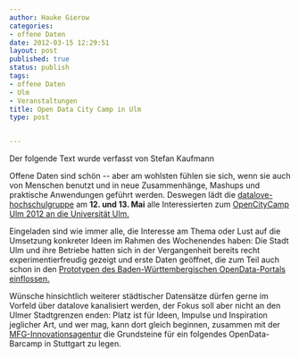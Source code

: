 ```yaml
---
author: Hauke Gierow
categories:
- offene Daten
date: 2012-03-15 12:29:51
layout: post
published: true
status: publish
tags:
- offene Daten
- Ulm
- Veranstaltungen
title: Open Data City Camp in Ulm
type: post


---
```


Der folgende Text wurde verfasst von Stefan Kaufmann

Offene Daten sind schön -- aber am wohlsten fühlen sie sich, wenn sie auch von Menschen benutzt und in neue Zusammenhänge, Mashups und praktische Anwendungen geführt werden. Deswegen lädt die [datalove-hochschulgruppe](http://ulmapi.de) am **12\. und 13. Mai** alle Interessierten zum [OpenCityCamp Ulm 2012 an die Universität Ulm.](http://occ-ulm.mixxt.de)

Eingeladen sind wie immer alle, die Interesse am Thema oder Lust auf die Umsetzung konkreter Ideen im Rahmen des Wochenendes haben: Die Stadt Ulm und ihre Betriebe hatten sich in der Vergangenheit bereits recht experimentierfreudig gezeigt und erste Daten geöffnet, die zum Teil auch schon in den [Prototypen des Baden-Württembergischen OpenData-Portals einflossen.](https://netzpolitik.org/2012/baden-wurttemberg-startet-open-data-portal/)

Wünsche hinsichtlich weiterer städtischer Datensätze dürfen gerne im Vorfeld über datalove kanalisiert werden, der Fokus soll aber nicht an den Ulmer Stadtgrenzen enden: Platz ist für Ideen, Impulse und Inspiration jeglicher Art, und wer mag, kann dort gleich beginnen, zusammen mit der [MFG-Innovationsagentur](http://innovation.mfg.de/de) die Grundsteine für ein folgendes OpenData-Barcamp in Stuttgart zu legen.